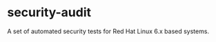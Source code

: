 security-audit
==============

A set of automated security tests for Red Hat Linux 6.x based systems.
